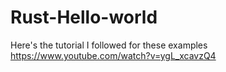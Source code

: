 # Rust-Hello-world

Here's the tutorial I followed for these examples
https://www.youtube.com/watch?v=ygL_xcavzQ4
